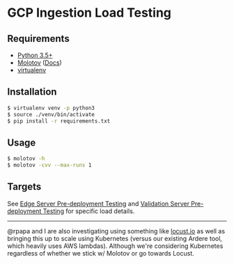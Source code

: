 # GCP Ingestion Load Testing

## Requirements

- [Python 3.5+](https://www.python.org/downloads/)
- [Molotov](https://github.com/loads/molotov/) ([Docs](https://molotov.readthedocs.io/))
- [virtualenv](https://virtualenv.pypa.io/)

## Installation

```sh
$ virtualenv venv -p python3
$ source ./venv/bin/activate
$ pip install -r requirements.txt
```

## Usage

```sh
$ molotov -h
$ molotov -cvv --max-runs 1
```

## Targets

See [Edge Server Pre-deployment Testing](./edge.md#pre-deployment-testing) and [Validation Server Pre-deployment Testing](./validate.md#pre-deployment-testing) for specific load details.

---

@rpapa and I are also investigating using something like [locust.io](https://locust.io) as well as bringing this up to scale using Kubernetes (versus our existing Ardere tool, which heavily uses AWS lambdas). Although we're considering Kubernetes regardless of whether we stick w/ Molotov or go towards Locust.
